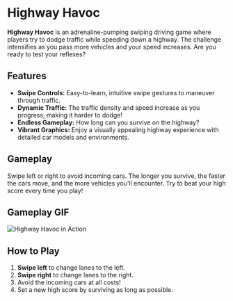 # Highway Havoc

**Highway Havoc** is an adrenaline-pumping swiping driving game where players try to dodge traffic while speeding down a highway. The challenge intensifies as you pass more vehicles and your speed increases. Are you ready to test your reflexes?

## Features
- **Swipe Controls:** Easy-to-learn, intuitive swipe gestures to maneuver through traffic.
- **Dynamic Traffic:** The traffic density and speed increase as you progress, making it harder to dodge!
- **Endless Gameplay:** How long can you survive on the highway?
- **Vibrant Graphics:** Enjoy a visually appealing highway experience with detailed car models and environments.

## Gameplay
Swipe left or right to avoid incoming cars. The longer you survive, the faster the cars move, and the more vehicles you'll encounter. Try to beat your high score every time you play!


## Gameplay GIF
![Highway Havoc in Action](./highway_havoc.gif)


## How to Play
1. **Swipe left** to change lanes to the left.
2. **Swipe right** to change lanes to the right.
3. Avoid the incoming cars at all costs!
4. Set a new high score by surviving as long as possible.

